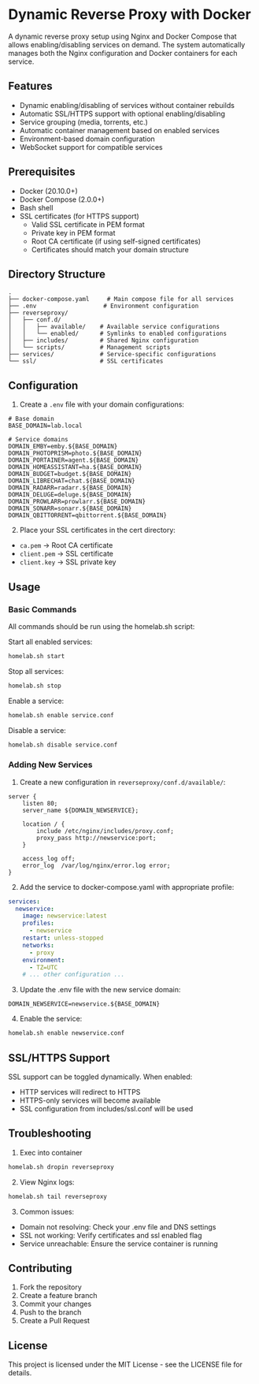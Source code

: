# Dynamic Reverse Proxy with Docker

A dynamic reverse proxy setup using Nginx and Docker Compose that allows enabling/disabling services on demand. The system automatically manages both the Nginx configuration and Docker containers for each service.

## Features

- Dynamic enabling/disabling of services without container rebuilds
- Automatic SSL/HTTPS support with optional enabling/disabling
- Service grouping (media, torrents, etc.)
- Automatic container management based on enabled services
- Environment-based domain configuration
- WebSocket support for compatible services

## Prerequisites

- Docker (20.10.0+)
- Docker Compose (2.0.0+)
- Bash shell
- SSL certificates (for HTTPS support)
  - Valid SSL certificate in PEM format
  - Private key in PEM format
  - Root CA certificate (if using self-signed certificates)
  - Certificates should match your domain structure

## Directory Structure

```
.
├── docker-compose.yaml     # Main compose file for all services
├── .env                   # Environment configuration
├── reverseproxy/
│   ├── conf.d/
│   │   ├── available/    # Available service configurations
│   │   └── enabled/      # Symlinks to enabled configurations
│   ├── includes/         # Shared Nginx configuration
│   └── scripts/          # Management scripts
├── services/             # Service-specific configurations
└── ssl/                  # SSL certificates
```

## Configuration

1. Create a `.env` file with your domain configurations:

```env
# Base domain
BASE_DOMAIN=lab.local

# Service domains
DOMAIN_EMBY=emby.${BASE_DOMAIN}
DOMAIN_PHOTOPRISM=photo.${BASE_DOMAIN}
DOMAIN_PORTAINER=agent.${BASE_DOMAIN}
DOMAIN_HOMEASSISTANT=ha.${BASE_DOMAIN}
DOMAIN_BUDGET=budget.${BASE_DOMAIN}
DOMAIN_LIBRECHAT=chat.${BASE_DOMAIN}
DOMAIN_RADARR=radarr.${BASE_DOMAIN}
DOMAIN_DELUGE=deluge.${BASE_DOMAIN}
DOMAIN_PROWLARR=prowlarr.${BASE_DOMAIN}
DOMAIN_SONARR=sonarr.${BASE_DOMAIN}
DOMAIN_QBITTORRENT=qbittorrent.${BASE_DOMAIN}
```

2. Place your SSL certificates in the cert directory:
- `ca.pem` -> Root CA certificate
- `client.pem` -> SSL certificate
- `client.key` -> SSL private key

## Usage

### Basic Commands

All commands should be run using the homelab.sh script:

Start all enabled services:
```bash
homelab.sh start
```

Stop all services:
```bash
homelab.sh stop
```

Enable a service:
```bash
homelab.sh enable service.conf
```

Disable a service:
```bash
homelab.sh disable service.conf
```

### Adding New Services

1. Create a new configuration in `reverseproxy/conf.d/available/`:
```nginx
server {
    listen 80;
    server_name ${DOMAIN_NEWSERVICE};

    location / {
        include /etc/nginx/includes/proxy.conf;
        proxy_pass http://newservice:port;
    }

    access_log off;
    error_log  /var/log/nginx/error.log error;
}
```

2. Add the service to docker-compose.yaml with appropriate profile:
```yaml
services:
  newservice:
    image: newservice:latest
    profiles:
      - newservice
    restart: unless-stopped
    networks:
      - proxy
    environment:
      - TZ=UTC
    # ... other configuration ...
```

3. Update the .env file with the new service domain:
```env
DOMAIN_NEWSERVICE=newservice.${BASE_DOMAIN}
```

4. Enable the service:
```bash
homelab.sh enable newservice.conf
```

## SSL/HTTPS Support

SSL support can be toggled dynamically. When enabled:
- HTTP services will redirect to HTTPS
- HTTPS-only services will become available
- SSL configuration from includes/ssl.conf will be used

## Troubleshooting

1. Exec into container
```bash
homelab.sh dropin reverseproxy
```

2. View Nginx logs:
```bash
homelab.sh tail reverseproxy
```

3. Common issues:
- Domain not resolving: Check your .env file and DNS settings
- SSL not working: Verify certificates and ssl enabled flag
- Service unreachable: Ensure the service container is running

## Contributing

1. Fork the repository
2. Create a feature branch
3. Commit your changes
4. Push to the branch
5. Create a Pull Request

## License

This project is licensed under the MIT License - see the LICENSE file for details.
